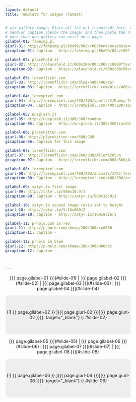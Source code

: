 ```yaml
---
layout: default
title: Template for Images (latest)


# gi= gallery image. Place all the url (required) here, along with an (optional) label (goes above the image)
# aand/or caption (below the image) and then paste the raw markdown in teh appropriate place. 
# more than one gallery can exist on a page. 
gilabel-01: fakeimg.pl
giurl-01: http://fakeimg.pl/66x99/00c/c00?font=museo&text=my%20text
gicaption-01: Caption - http://fakeimg.pl/66x99/00c/c00?font=museo&text=my%20text

gilabel-02: placehold.it
giurl-02: https://placehold.it/600x200/00cc00/cc0000?text=my%20text
gicaption-02: Caption - https://placehold.it/600x200/00cc00/cc0000?text=my%20text

gilabel-03: loremflickr.com
giurl-03: http://loremflickr.com/blue/400/400/car
gicaption-03: Caption - http://loremflickr.com/blue/400/400/car

gilabel-04: lorempixel.com
giurl-04: http://lorempixel.com/400/200/sports/2/Dummy-Text
gicaption-04: Caption - http://lorempixel.com/400/200/sports/2/Dummy-Text

gilabel-05: unsplash.it
giurl-05: http://unsplash.it/300/300?random
gicaption-05: Caption - http://unsplash.it/300/300?random

gilabel-06: placekitten.com
giurl-06: http://placekitten.com/600/200
gicaption-06: Caption for this image

gilabel-07: loremflickr.com
giurl-07: http://loremflickr.com/800/300/Alien%20Sun
gicaption-07: Caption - http://loremflickr.com/800/300/Alien%20Sun

gilabel-08: lorempixel.com
giurl-08: http://lorempixel.com/400/200/animals/3/Different-Text?t=1588288193
gicaption-08: Caption - http://lorempixel.com/400/200/animals/3/Different-Text

gilabel-09: satyr.io first image
giurl-09: http://satyr.io/500x16:9/1
gicaption-09: Caption - http://satyr.io/500x16:9/1

gilabel-10: satyr.io second image ratio set to height
giurl-10: http://satyr.io/9:16x600/2
gicaption-10: Caption - http://satyr.io/300x9:16/2

gilabel-11: p-hold.com in red
giurl-11: http://p-hold.com/sheep/200/300/cc0000
gicaption-11: Caption - 

gilabel-12: p-hold in blue
giurl-12: http://p-hold.com/sheep/200/300/0000cc
gicaption-12: Caption - 



---
```



<style>



* {
box-sizing: border-box;
}

.slider {
width: 100%;
text-align: center;
overflow: hidden;
}

.slides  {
display: flex;
overflow-x: auto;
scroll-snap-type: x mandatory;
scroll-behavior: smooth;
-webkit-overflow-scrolling: touch;
/*
scroll-snap-points-x: repeat(300px);
scroll-snap-type: mandatory;
*/
}

.slides::-webkit-scrollbar {
width: 10px;
height: 10px;
}

.slides::-webkit-scrollbar-thumb {
background: black;
border-radius: 10px;
}

.slides::-webkit-scrollbar-track {
background: transparent;
}

.slides p  {
scroll-snap-align: start;
flex-shrink: 0;
width: 100%;
height: auto;
margin-right: 50px;
border-radius: 10px;
background: #eee;
transform-origin: center center;
transform: scale(1);
transition: transform 0.5s; 
position: relative;
display: flex;
justify-content: center;
align-items: center;
  /*padding-top: calc(100% - 350px); 
  margin-top: calc(350px - 100%);*/
}

.slides p:target {
/*   transform: scale(1); 
    padding-top: calc(100% - 500px);
    margin-top: 0px;*/
}
.slides ul:target {
/*   transform: scale(1); */
}

.author-info {
background: rgba(0, 0, 0, 0.75);
color: white;
padding: 0.75rem;
text-align: center;
position: absolute;
bottom: 0;
left: 0;
width: 100%;
margin: 0;
}

.author-info a {
color: white;
}

img {
    /*
object-fit: cover;
position: absolute;
top: 0;
left: 0;
width: 100%;
height: 100%; */
}

.slider>a {
display: inline-flex;
width: 1.5rem;
height: 1.5rem;
background: pink;
text-decoration: none;
align-items: center;
justify-content: center;
border-radius: 50%;
margin: 0 0 0.5rem 0;
position: relative;
}

.slider>a:active {
top: 1px;
background-color: pink;
}

.slider>a:focus {
background: #00c;
border: 2px solid red;
}
/* Don't need button navigation */

@supports (scroll-snap-type) {
.slider>a {
display: none;
}
}

/* 
html,
body {
height: 100%;
overflow: hidden;
}

body {
display: flex;
align-items: center;
justify-content: center;
background: linear-gradient(to bottom, #74ABE2, #5563DE);
font-family: 'Ropa Sans', sans-serif;
} */
</style>
<div class="slider">
<!-- necessary space-->
[{{ page.gilabel-01 }}](#slide-01) | [{{ page.gilabel-02 }}](#slide-02) | [{{ page.gilabel-03 }}](#slide-03) | [{{ page.gilabel-04 }}](#slide-04) 
<!-- These have to be links  -->
<div class="slides">
[![ {{ page.gilabel-01 }} ]({{ page.giurl-01 }})]({{ page.giurl-01 }}){: target="_blank"}
{: #slide-01}

[![ {{ page.gilabel-02 }} ]({{ page.giurl-02 }})]({{ page.giurl-02 }}){: target="_blank"}
{: #slide-02}

[![ {{ page.gilabel-03 }} ]({{ page.giurl-03 }})]({{ page.giurl-03 }}){: target="_blank"}
{: #slide-03}

[![ {{ page.gilabel-04 }} ]({{ page.giurl-04 }})]({{ page.giurl-04 }}){: target="_blank"}
{: #slide-04}


</div>
</div>

<div class="slider">
<!-- necessary space-->
[{{ page.gilabel-05 }}](#slide-05) | [{{ page.gilabel-06 }}](#slide-06) | [{{ page.gilabel-07 }}](#slide-07) | [{{ page.gilabel-08 }}](#slide-08)
<!-- These have to be links  -->
<div class="slides">
[![ {{ page.gilabel-05 }} ]({{ page.giurl-05 }})]({{ page.giurl-05 }}){: target="_blank"}
{: #slide-05}

[![ {{ page.gilabel-06 }} ]({{ page.giurl-06 }})]({{ page.giurl-06 }}){: target="_blank"}
{: #slide-06}

[![ {{ page.gilabel-07 }} ]({{ page.giurl-07 }})]({{ page.giurl-07 }}){: target="_blank"}
{: #slide-07}

[![ {{ page.gilabel-08 }} ]({{ page.giurl-08 }})]({{ page.giurl-08 }}){: target="_blank"}
{: #slide-08}

</div>
</div>

<br />